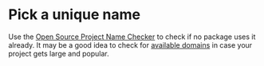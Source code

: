 # Pick a unique name

Use the [Open Source Project Name Checker](http://ivantomic.com/projects/ospnc/) to check if no package uses it already. It may be a good idea to check for [available domains](https://zeit.co/domains) in case your project gets large and popular.

